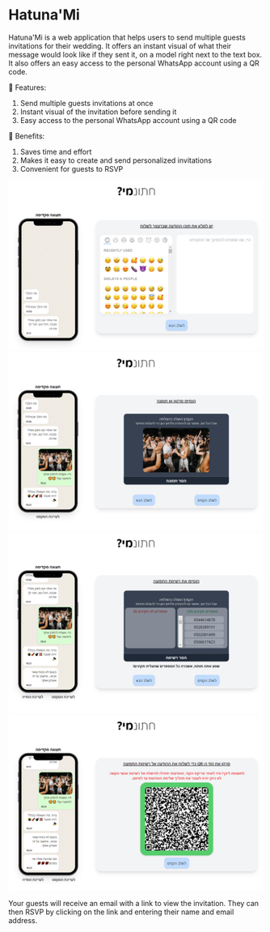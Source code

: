 # Hatuna'Mi
Hatuna'Mi is a web application that helps users to send multiple guests invitations for their wedding. It offers an instant visual of what their message would look like if they sent it, on a model right next to the text box. It also offers an easy access to the personal WhatsApp account using a QR code.

💬 Features: <br>
1. Send multiple guests invitations at once <br>
2. Instant visual of the invitation before sending it <br>
3. Easy access to the personal WhatsApp account using a QR code <br>

💬 Benefits: <br>
1. Saves time and effort <br>
2. Makes it easy to create and send personalized invitations <br>
3. Convenient for guests to RSVP <br>

![Example Image](images/1.png)
![Example Image](images/2.png)
![Example Image](images/3.png)
![Example Image](images/4.png)

Your guests will receive an email with a link to view the invitation. They can then RSVP by clicking on the link and entering their name and email address.
